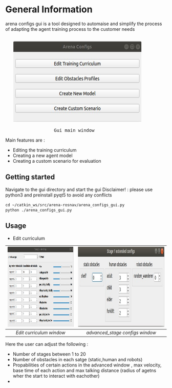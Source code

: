 # General Information
arena configs gui is a tool designed to automaise and simplify the process of adapting the agent training process to the customer needs 


 <pre>

   <img width="400" height="250" src="/img/main_gui.jpg"> 

                  Gui main window   
</pre>

Main features are : 
- Editing the training curriculum 
- Creating a new agent model
- Creating a custom scenario for evaluation


## Getting started
Navigate to the gui directory and start the gui 
Disclaimer! : please use python3 and preinstall pyqt5 to avoid any conflicts 
```
cd ~/catkin_ws/src/arena-rosnav/arena_configs_gui.py
python ./arena_configs_gui.py

```



## Usage

- Edit curriculum 

| <img width="400" height="250" src="/img/edit_curriculum.jpg"> | <img width="500" height="250" src="/img/advanced_stage.jpg"> | 
|:--:|:--:|
| *Edit curriculum window* | *advanced_stage configs window*|


Here the user can adjust the following :
- Number of stages between 1 to 20 
- Number of obstacles in each satge (static,human and robots) 
- Propabilities of certain actions in the advanced window , max velocity, base time of each action and max talking distance (radius of agetns wher the start to interact with eachother)
- 



